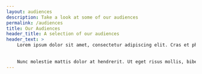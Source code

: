 ```yaml
---
layout: audiences
description: Take a look at some of our audiences
permalink: /audiences
title: Our Audiences
header_title: A selection of our audiences
header_text: >
    Lorem ipsum dolor sit amet, consectetur adipiscing elit. Cras et pharetra erat. Integer semper bibendum mi, a elementum neque vulputate in. Nulla iaculis pulvinar rutrum. Mauris dapibus est at neque viverra tempor. Orci varius natoque penatibus et magnis dis parturient montes, nascetur ridiculus mus. Morbi aliquam hendrerit odio in ullamcorper. 
    
    
    Nunc molestie mattis dolor at hendrerit. Ut eget risus mollis, bibendum lacus vitae, molestie turpis. Phasellus libero turpis, placerat eu cursus in, vulputate in odio. Aenean id venenatis libero, in maximus neque. Nulla cursus condimentum ligula, vel interdum ante rutrum quis. Aliquam ultrices arcu ligula, in mollis magna feugiat eu.
---
```


